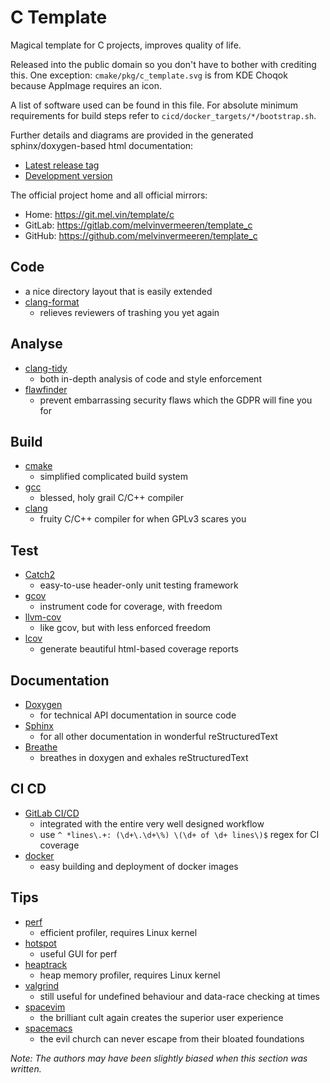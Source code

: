 # C Template

Magical template for C projects, improves quality of life.

Released into the public domain so you don't have to bother with crediting this.
One exception: `cmake/pkg/c_template.svg` is from KDE Choqok because AppImage
requires an icon.

A list of software used can be found in this file. For absolute minimum
requirements for build steps refer to `cicd/docker_targets/*/bootstrap.sh`.

Further details and diagrams are provided in the generated sphinx/doxygen-based
html documentation:
* [Latest release tag](https://template.doc.mel.vin/c)
* [Development version](https://doc.mel.vin/template/c/review-master-sm85pj)

The official project home and all official mirrors:
* Home: https://git.mel.vin/template/c
* GitLab: https://gitlab.com/melvinvermeeren/template_c
* GitHub: https://github.com/melvinvermeeren/template_c

## Code

* a nice directory layout that is easily extended
* [clang-format](https://clang.llvm.org/docs/ClangFormat.html)
  * relieves reviewers of trashing you yet again

## Analyse

* [clang-tidy](https://clang.llvm.org/extra/clang-tidy/)
  * both in-depth analysis of code and style enforcement
* [flawfinder](https://www.dwheeler.com/flawfinder/)
  * prevent embarrassing security flaws which the GDPR will fine you for

## Build

* [cmake](https://cmake.org/)
  * simplified complicated build system
* [gcc](https://gcc.gnu.org/)
  * blessed, holy grail C/C++ compiler
* [clang](https://clang.llvm.org/)
  * fruity C/C++ compiler for when GPLv3 scares you

## Test

* [Catch2](https://github.com/catchorg/Catch2)
  * easy-to-use header-only unit testing framework
* [gcov](https://gcc.gnu.org/onlinedocs/gcc/Gcov.html)
  * instrument code for coverage, with freedom
* [llvm-cov](https://llvm.org/docs/CommandGuide/llvm-cov.html)
  * like gcov, but with less enforced freedom
* [lcov](http://ltp.sourceforge.net/coverage/lcov.php)
  * generate beautiful html-based coverage reports

## Documentation

* [Doxygen](https://www.stack.nl/~dimitri/doxygen/)
  * for technical API documentation in source code
* [Sphinx](http://www.sphinx-doc.org/en/stable/)
  * for all other documentation in wonderful reStructuredText
* [Breathe](https://github.com/michaeljones/breathe)
  * breathes in doxygen and exhales reStructuredText

## CI CD

* [GitLab CI/CD](https://docs.gitlab.com/ce/ci/)
  * integrated with the entire very well designed workflow
  * use `^ *lines\.+: (\d+\.\d+\%) \(\d+ of \d+ lines\)$` regex for CI coverage
* [docker](https://git.mel.vin/cicd/docker)
  * easy building and deployment of docker images

## Tips

* [perf](https://perf.wiki.kernel.org/index.php/Main_Page)
  * efficient profiler, requires Linux kernel
* [hotspot](https://github.com/KDAB/hotspot)
  * useful GUI for perf
* [heaptrack](https://github.com/KDE/heaptrack)
  * heap memory profiler, requires Linux kernel
* [valgrind](http://valgrind.org/)
  * still useful for undefined behaviour and data-race checking at times
* [spacevim](http://spacevim.org/)
  * the brilliant cult again creates the superior user experience
* [spacemacs](http://spacemacs.org/)
  * the evil church can never escape from their bloated foundations

*Note: The authors may have been slightly biased when this section was written.*
